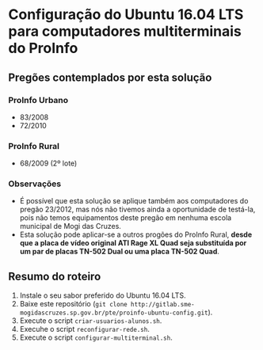 # Configuração do Ubuntu 16.04 LTS para computadores multiterminais do ProInfo

## Pregões contemplados por esta solução

### ProInfo Urbano

* 83/2008
* 72/2010

### ProInfo Rural

* 68/2009 (2º lote)

### Observações

* É possível que esta solução se aplique também aos computadores do pregão 23/2012, mas nós não tivemos ainda a oportunidade de testá-la, pois não temos equipamentos deste pregão em nenhuma escola municipal de Mogi das Cruzes.
* Esta solução pode aplicar-se a outros progões do ProInfo Rural, **desde que a placa de vídeo original ATI Rage XL Quad seja substituída por um par de placas TN-502 Dual ou uma placa TN-502 Quad**.

## Resumo do roteiro

1. Instale o seu sabor preferido do Ubuntu 16.04 LTS.
2. Baixe este repositório (`git clone http://gitlab.sme-mogidascruzes.sp.gov.br/pte/proinfo-ubuntu-config.git`).
3. Execute o script `criar-usuarios-alunos.sh`.
4. Execuhe o script `reconfigurar-rede.sh`.
5. Execute o script `configurar-multiterminal.sh`.